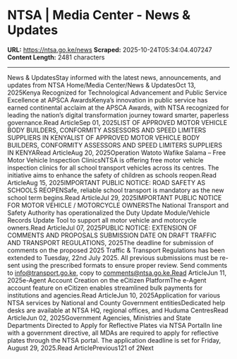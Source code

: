 # NTSA | Media Center - News & Updates

**URL:** https://ntsa.go.ke/news
**Scraped:** 2025-10-24T05:34:04.407247
**Content Length:** 2481 characters

---

News & UpdatesStay informed with the latest news, announcements, and updates from NTSA Home/Media Center/News & UpdatesOct 13, 2025Kenya Recognized for Technological Advancement and Public Service Excellence at APSCA AwardsKenya’s innovation in public service has earned continental acclaim at the APSCA Awards, with NTSA recognized for leading the nation’s digital transformation journey toward smarter, paperless governance.Read ArticleSep 01, 2025LIST OF APPROVED MOTOR VEHICLE BODY BUILDERS, CONFORMITY ASSESSORS AND SPEED LIMITERS SUPPLIERS IN KENYALIST OF APPROVED MOTOR VEHICLE BODY BUILDERS, CONFORMITY ASSESSORS AND SPEED LIMITERS SUPPLIERS IN KENYARead ArticleAug 20, 2025Operation Watoto Wafike Salama – Free Motor Vehicle Inspection ClinicsNTSA is offering free motor vehicle inspection clinics for all school transport vehicles across its centres. The initiative aims to enhance the safety of children as schools reopen.Read ArticleAug 15, 2025IMPORTANT PUBLIC NOTICE: ROAD SAFETY AS SCHOOLS REOPENSafe, reliable school transport is mandatory as the new school term begins.Read ArticleJul 29, 2025IMPORTANT PUBLIC NOTICE FOR MOTOR VEHICLE / MOTORCYCLE OWNERSThe National Transport and Safety Authority has operationalized the Duty Update Module/Vehicle Records Update Tool to support all motor vehicle and motorcycle owners.Read ArticleJul 07, 2025PUBLIC NOTICE: EXTENSION OF COMMENTS AND PROPOSALS SUBMISSION DATE ON DRAFT TRAFFIC AND TRANSPORT REGULATIONS, 2025The deadline for submission of comments on the proposed 2025 Traffic & Transport Regulations has been extended to Tuesday, 22nd July 2025. All previous submissions must be re-sent using the prescribed formats to ensure proper review. Send comments to info@transport.go.ke, copy to comments@ntsa.go.ke.Read ArticleJun 11, 2025e-Agent Account Creation on the eCitizen PlatformThe e-Agent account feature on eCitizen enables streamlined bulk payments for institutions and agencies.Read ArticleJun 10, 2025Application for various NTSA services by National and County Government entitiesDedicated help desks are available at NTSA HQ, regional offices, and Huduma CentresRead ArticleJun 02, 2025Government Agencies, Ministries and State Departments Directed to Apply for Reflective Plates via NTSA PortalIn line with a government directive, all MDAs are required to apply for reflective plates through the NTSA portal. The application deadline is set for Friday, August 29, 2025.Read ArticlePrevious121 of 2Next